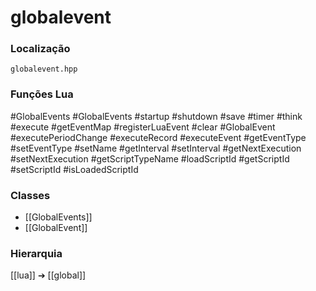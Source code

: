 # globalevent

### Localização
`globalevent.hpp`

### Funções Lua
#GlobalEvents
#GlobalEvents
#startup
#shutdown
#save
#timer
#think
#execute
#getEventMap
#registerLuaEvent
#clear
#GlobalEvent
#executePeriodChange
#executeRecord
#executeEvent
#getEventType
#setEventType
#setName
#getInterval
#setInterval
#getNextExecution
#setNextExecution
#getScriptTypeName
#loadScriptId
#getScriptId
#setScriptId
#isLoadedScriptId

### Classes
- [[GlobalEvents]]
- [[GlobalEvent]]

### Hierarquia
[[lua]] ➔ [[global]]
